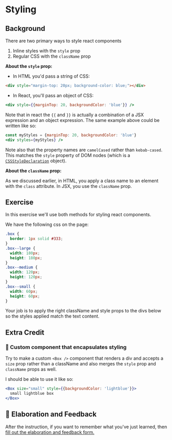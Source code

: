 # Styling

## Background

There are two primary ways to style react components

1. Inline styles with the `style` prop
2. Regular CSS with the `className` prop

**About the `style` prop:**

- In HTML you'd pass a string of CSS:

```html
<div style="margin-top: 20px; background-color: blue;"></div>
```

- In React, you'll pass an object of CSS:

```jsx
<div style={{marginTop: 20, backgroundColor: 'blue'}} />
```

Note that in react the `{{` and `}}` is actually a combination of a JSX
expression and an object expression. The same example above could be written
like so:

```jsx
const myStyles = {marginTop: 20, backgroundColor: 'blue'}
<div styles={myStyles} />
```

Note also that the property names are `camelCased` rather than `kebab-cased`.
This matches the `style` property of DOM nodes (which is a
[`CSSStyleDeclaration`](https://developer.mozilla.org/en-US/docs/Web/API/CSSStyleDeclaration)
object).

**About the `className` prop:**

As we discussed earlier, in HTML, you apply a class name to an element with the
`class` attribute. In JSX, you use the `className` prop.

## Exercise

In this exercise we'll use both methods for styling react components.

We have the following css on the page:

```css
.box {
  border: 1px solid #333;
}
.box--large {
  width: 180px;
  height: 180px;
}
.box--medium {
  width: 120px;
  height: 120px;
}
.box--small {
  width: 60px;
  height: 60px;
}
```

Your job is to apply the right className and style props to the divs below so
the styles applied match the text content.

## Extra Credit

### 💯 Custom component that encapsulates styling

Try to make a custom `<Box />` component that renders a div and accepts a `size`
prop rather than a className and also merges the `style` prop and `className`
props as well.

I should be able to use it like so:

```jsx
<Box size="small" style={{backgroundColor: 'lightblue'}}>
  small lightblue box
</Box>
```

## 🦉 Elaboration and Feedback

<div>
<span>After the instruction, if you want to remember what you've just learned, then </span>
<a rel="noopener noreferrer" target="_blank" href="https://ws.kcd.im/?ws=React%20Fundamentals%20%E2%9A%9B&e=05%3A%20Styling&em=">
  fill out the elaboration and feedback form.
</a>
</div>
